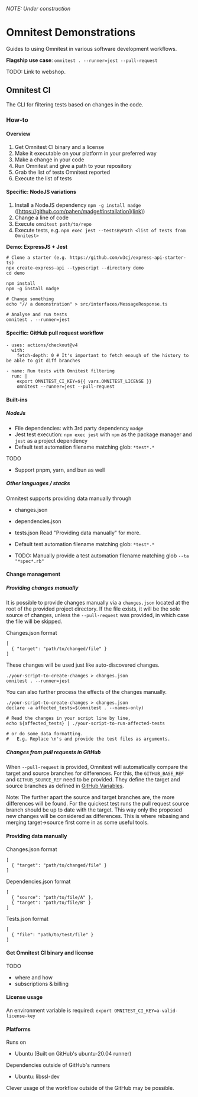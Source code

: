 *NOTE: Under construction*

# Omnitest Demonstrations
Guides to using Omnitest in various software development workflows.


**Flagship use case**: 
`omnitest . --runner=jest --pull-request`


TODO: Link to webshop.


## Omnitest CI
The CLI for filtering tests based on changes in the code.

### How-to

#### Overview
1. Get Omnitest CI binary and a license
2. Make it executable on your platform in your preferred way
3. Make a change in your code
4. Run Omnitest and give a path to your repository
5. Grab the list of tests Omnitest reported
6. Execute the list of tests

#### Specific: NodeJS variations
1. Install a NodeJS dependency `npm -g install madge` ([https://github.com/pahen/madge#installation](link))
2. Change a line of code
3. Execute `omnitest path/to/repo`
4. Execute tests, e.g. `npm exec jest --testsByPath <list of tests from Omnitest>`

**Demo: ExpressJS + Jest**
```
# Clone a starter (e.g. https://github.com/w3cj/express-api-starter-ts)
npx create-express-api --typescript --directory demo
cd demo

npm install
npm -g install madge

# Change something
echo "// a demonstration" > src/interfaces/MessageResponse.ts

# Analyse and run tests
omnitest . --runner=jest
```

#### Specific: GitHub pull request workflow

```
- uses: actions/checkout@v4
  with:
    fetch-depth: 0 # It's important to fetch enough of the history to be able to git diff branches

- name: Run tests with Omnitest filtering
  run: |
    export OMNITEST_CI_KEY=${{ vars.OMNITEST_LICENSE }}
    omnitest --runner=jest --pull-request
```

#### Built-ins

##### NodeJs

- File dependencies: with 3rd party dependency `madge`
- Jest test execution: `npm exec jest` with `npm` as the package manager and `jest` as a project dependency
- Default test automation filename matching glob: `*test*.*`
  
TODO
- Support pnpm, yarn, and bun as well


##### Other languages / stacks

Omnitest supports providing data manually through
- changes.json
- dependencies.json
- tests.json
Read "Providing data manually" for more.

- Default test automation filename matching glob: `*test*.*`
- TODO: Manually provide a test automation filename matching glob `--ta "*spec*.rb"`

  
#### Change management

##### Providing changes manually
It is possible to provide changes manually via a `changes.json` located at the root of the provided project directory. If the file exists, it will be the sole source of changes, unless the `--pull-request` was provided, in which case the file will be skipped.

Changes.json format
```
[
  { "target": "path/to/changed/file" }
]
```

These changes will be used just like auto-discovered changes.
```
./your-script-to-create-changes > changes.json
omnitest . --runner=jest
```

You can also further process the effects of the changes manually.
```
./your-script-to-create-changes > changes.json
declare -a affected_tests=$(omnitest . --names-only)

# Read the changes in your script line by line,
echo ${affected_tests} | ./your-script-to-run-affected-tests

# or do some data formatting.
#   E.g. Replace \n's and provide the test files as arguments.
```

##### Changes from pull requests in GitHub
When `--pull-request` is provided, Omnitest will automatically compare the target and source branches for differences. For this, the `GITHUB_BASE_REF` and `GITHUB_SOURCE_REF` need to be provided. They define the target and source branches as defined in [GitHub Variables](https://docs.github.com/en/actions/learn-github-actions/variables).

Note: The further apart the source and target branches are, the more differences will be found. For the quickest test runs the pull request source branch should be up to date with the target. This way only the proposed new changes will be considered as differences. This is where rebasing and merging target->source first come in as some useful tools.

#### Providing data manually

Changes.json format
```
[
  { "target": "path/to/changed/file" }
]
```
Dependencies.json format
```
[
  { "source": "path/to/file/A" },
  { "target": "path/to/file/B" }
]
```
Tests.json format
```
[
  { "file": "path/to/test/file" }
]
```


#### Get Omnitest CI binary and license
TODO
- where and how
- subscriptions & billing

#### License usage
An environment variable is required:
`export OMNITEST_CI_KEY=a-valid-license-key`

#### Platforms
Runs on
- Ubuntu (Built on GitHub's ubuntu-20.04 runner)

Dependencies outside of GitHub's runners
- Ubuntu: libssl-dev


Clever usage of the workflow outside of the GitHub may be possible.
